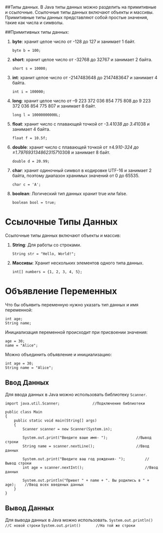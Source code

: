 ##Типы данных.
В Java типы данных можно разделить на примитивные и ссылочные.
Ссылочные типы данных включают объекты и массивы.
Примитивные типы данных представляют собой простые значения, такие как числа и символы. 

##Примитивных типы данных:

1. **byte**: хранит целое число от -128 до 127 и занимает 1 байт.
   ```
   byte b = 100;
   ```

2. **short**: хранит целое число от -32768 до 32767 и занимает 2 байта.
   ```
   short s = 10000;
   ```

3. **int**: хранит целое число от -2147483648 до 2147483647 и занимает 4 байта.
   ```
   int i = 100000;
   ```

4. **long**: хранит целое число от –9 223 372 036 854 775 808 до 9 223 372 036 854 775 807 и занимает 8 байт.
   ```
   long l = 10000000000L;
   ```

5. **float**: хранит число с плавающей точкой от -3.4*1038 до 3.4*1038 и занимает 4 байта.
   ```
   float f = 10.5f;
   ```

6. **double**: хранит число с плавающей точкой от ±4.9*10-324 до ±1.7976931348623157*10308 и занимает 8 байт.
   ```
   double d = 20.99;
   ```

7. **char**: хранит одиночный символ в кодировке UTF-16 и занимает 2 байта, поэтому диапазон хранимых значений от 0 до 65535.
   ```
   char c = 'A';
   ```

8. **boolean**: Логический тип данных хранит true или false.
   ```
   boolean bool = true;
   ```

# Ссылочные Типы Данных

Ссылочные типы данных включают объекты и массив:

1. **String**: Для работы со строками.
   ```
   String str = "Hello, World!";
   ```

2. **Массивы**: Хранит нескольких элементов одного типа данных.
   ```
   int[] numbers = {1, 2, 3, 4, 5};
   ```

# Объявление Переменных

Что бы объявить переменную нужно указать тип данных и имя переменной:
```
int age;
String name;
```

Инициализация переменной происходит при присвоении значения:
```
age = 30;
name = "Alice";
```

Можно объединить объявление и инициализацию:
```
int age = 30;
String name = "Alice";
```

## Ввод Данных

Для ввода данных в Java можно использовать библиотеку `Scanner`.

```
import java.util.Scanner;       		//Подключение библиотеки

public class Main 
{
    public static void main(String[] args) 
    {
        Scanner scanner = new Scanner(System.in);

        System.out.print("Введите ваше имя- ");         	//Вывод строки
        String name = scanner.nextLine();               	//Ввод данных

        System.out.print("Введите ваш год рождения- ");     	//Вывод строки
        int age = scanner.nextInt();                        	//Ввод данных

        System.out.println("Привет " + name + ". Вы родились в " + age);    //Ввод всех введеных данных
    }
}
```

## Вывод Данных

Для вывода данных в Java можно использовать. 
```System.out.println()		//С новой строки```
```System.out.print()		//На той же строки```



